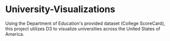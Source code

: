 # University-Visualizations
Using the Department of Education's provided dataset (College ScoreCard), this project utilizes D3 to visualize universities across the United States of America.
